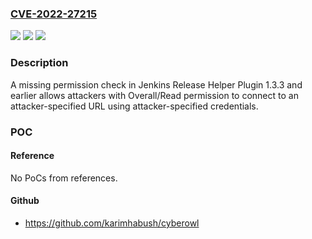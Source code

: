 ### [CVE-2022-27215](https://cve.mitre.org/cgi-bin/cvename.cgi?name=CVE-2022-27215)
![](https://img.shields.io/static/v1?label=Product&message=Jenkins%20Release%20Helper%20Plugin&color=blue)
![](https://img.shields.io/static/v1?label=Version&message=%3C%3D%201.3.3%20&color=brighgreen)
![](https://img.shields.io/static/v1?label=Vulnerability&message=CWE-862%3A%20Missing%20Authorization&color=brighgreen)

### Description

A missing permission check in Jenkins Release Helper Plugin 1.3.3 and earlier allows attackers with Overall/Read permission to connect to an attacker-specified URL using attacker-specified credentials.

### POC

#### Reference
No PoCs from references.

#### Github
- https://github.com/karimhabush/cyberowl

